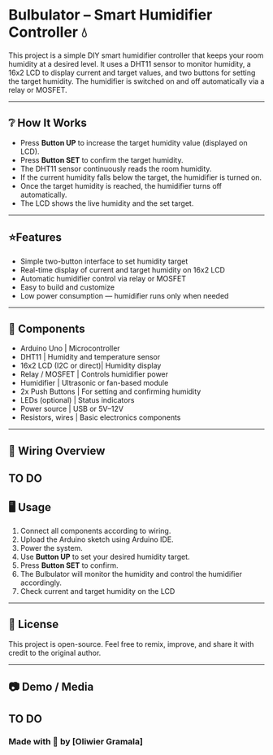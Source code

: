 # Bulbulator – Smart Humidifier Controller 💧

This project is a simple DIY smart humidifier controller that keeps your room humidity at a desired level. It uses a DHT11 sensor to monitor humidity, a 16x2 LCD to display current and target values, and two buttons for setting the target humidity. The humidifier is switched on and off automatically via a relay or MOSFET.

---

## ❔ How It Works

- Press **Button UP** to increase the target humidity value (displayed on LCD).
- Press **Button SET** to confirm the target humidity.
- The DHT11 sensor continuously reads the room humidity.
- If the current humidity falls below the target, the humidifier is turned on.
- Once the target humidity is reached, the humidifier turns off automatically.
- The LCD shows the live humidity and the set target.

---

## ⭐Features

- Simple two-button interface to set humidity target
- Real-time display of current and target humidity on 16x2 LCD
- Automatic humidifier control via relay or MOSFET
- Easy to build and customize
- Low power consumption — humidifier runs only when needed

---

## 🧰 Components
 - Arduino Uno             | Microcontroller                         
 - DHT11                   | Humidity and temperature sensor         
 - 16x2 LCD (I2C or direct)| Humidity display                        
 - Relay / MOSFET          | Controls humidifier power
 - Humidifier              | Ultrasonic or fan-based module
 - 2x Push Buttons         | For setting and confirming humidity
 - LEDs (optional)         | Status indicators 
 - Power source            | USB or 5V–12V               
 - Resistors, wires        | Basic electronics components
---

## 🔌 Wiring Overview

 TO DO
---
## 🖥️ Usage
1. Connect all components according to wiring.
2. Upload the Arduino sketch using Arduino IDE.
3. Power the system.
4. Use **Button UP** to set your desired humidity target.
5. Press **Button SET** to confirm.
6. The Bulbulator will monitor the humidity and control the humidifier accordingly.
7. Check current and target humidity on the LCD

---

## 📄 License

This project is open-source. Feel free to remix, improve, and share it with credit to the original author.

---

## 📷 Demo / Media

TO DO
---

### Made with 💙 by [Oliwier Gramala]

